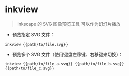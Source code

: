 # inkview

> Inkscape 的 SVG 图像预览工具
> 可以作为幻灯片播放

- 预览指定 SVG 文件：

`inkview {{path/to/file.svg}}`

- 预览多个 SVG 文件（使用键盘左移键、右移键来切换）：

`inkview {{path/to/file_a.svg}} {{path/to/file_b.svg}} {{path/to/file_c.svg}}`

[#]: contributors: ([李峰])